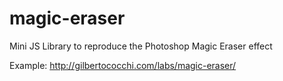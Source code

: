 magic-eraser
============

Mini JS Library to reproduce the Photoshop Magic Eraser effect

Example: http://gilbertococchi.com/labs/magic-eraser/